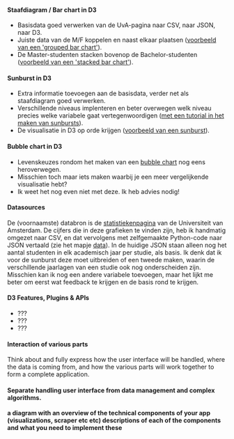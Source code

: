 #### Staafdiagram / Bar chart in D3
- Basisdata goed verwerken van de UvA-pagina naar CSV, naar JSON, naar D3.
- Juiste data van de M/F koppelen en naast elkaar plaatsen ([voorbeeld van een 'grouped bar chart'](https://bl.ocks.org/mbostock/3887051)).  
- De Master-studenten stacken bovenop de Bachelor-studenten ([voorbeeld van een 'stacked bar chart'](https://bl.ocks.org/mbostock/3886208)).  

#### Sunburst in D3
- Extra informatie toevoegen aan de basisdata, verder net als staafdiagram goed verwerken.
- Verschillende niveaus implenteren en beter overwegen welk niveau precies welke variabele gaat vertegenwoordigen ([met een tutorial in het maken van sunbursts](https://bl.ocks.org/denjn5/e1cdbbe586ac31747b4a304f8f86efa5)).
- De visualisatie in D3 op orde krijgen ([voorbeeld van een sunburst](https://bl.ocks.org/mbostock/4348373)). 

#### Bubble chart in D3
- Levenskeuzes rondom het maken van een [bubble chart](https://bl.ocks.org/mbostock/4063269) nog eens heroverwegen.
- Misschien toch maar iets maken waarbij je een meer vergelijkende visualisatie hebt?
- Ik weet het nog even niet met deze. Ik heb advies nodig!

#### Datasources
De (voornaamste) databron is de [statistiekenpagina](https://public.tableau.com/views/FeitenenCijfers/Students?:embed=y&:toolbar=no&:toolbar=no&:display_count=no&:display_count=no&:showVizHome=nohttps://public.tableausoftware.com/views/FeitenenCijfers/Students?:embed%3Dy&:showVizHome=no)
van de Universiteit van Amsterdam. De cijfers die in deze grafieken te vinden zijn, heb ik handmatig omgezet naar CSV,
en dat vervolgens met zelfgemaakte Python-code naar JSON vertaald (zie het mapje [data](/data/)). 
In de huidige JSON staan alleen nog het aantal studenten in elk academisch jaar per studie, als basis. Ik denk dat ik 
voor de sunburst deze moet uitbreiden of een tweede maken, waarin de verschillende jaarlagen van een studie ook nog onderscheiden zijn.
Misschien kan ik nog een andere variabele toevoegen, maar het lijkt me beter om eerst wat feedback te krijgen en de basis rond te krijgen.

#### D3 Features, Plugins & APIs
- ???
- ???
- ???

#### Interaction of various parts
Think about and fully express how the user interface will be handled, where the data is coming from, and how the various parts will work together to form a complete application.

#### Separate handling user interface from data management and complex algorithms. 
**a diagram with an overview of the technical components of your app (visualizations, scraper etc etc)
descriptions of each of the components and what you need to implement these**

